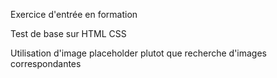 Exercice d'entrée en formation

Test de base sur HTML CSS

Utilisation d'image placeholder plutot que recherche d'images correspondantes
